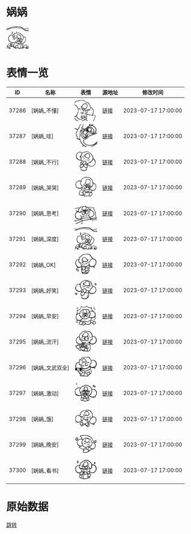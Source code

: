 # 娲娲

<img src="./cover.png" height="60" alt="cover" />

# 表情一览

|ID|名称|表情|源地址|修改时间|
|----|----|----|----|----|
|37286|[娲娲_不懂]|<img src="./pic/037286_%5B娲娲_不懂%5D.png" height="60" alt="不懂"/>|[链接](https://i0.hdslb.com/bfs/garb/07baff5e9933f32ee7fa5688ca59a6c100fc372d.png)|2023-07-17 17:00:00|
|37287|[娲娲_哇]|<img src="./pic/037287_%5B娲娲_哇%5D.png" height="60" alt="哇"/>|[链接](https://i0.hdslb.com/bfs/garb/f10a86cd814a0cc600c0853b381095d11db03522.png)|2023-07-17 17:00:00|
|37288|[娲娲_不行]|<img src="./pic/037288_%5B娲娲_不行%5D.png" height="60" alt="不行"/>|[链接](https://i0.hdslb.com/bfs/garb/e4816f3b8129fed933de61e7750d620481c1da61.png)|2023-07-17 17:00:00|
|37289|[娲娲_哭哭]|<img src="./pic/037289_%5B娲娲_哭哭%5D.png" height="60" alt="哭哭"/>|[链接](https://i0.hdslb.com/bfs/garb/041054b43eda8fc4d3f36593d7a8cbe163079dd8.png)|2023-07-17 17:00:00|
|37290|[娲娲_思考]|<img src="./pic/037290_%5B娲娲_思考%5D.png" height="60" alt="思考"/>|[链接](https://i0.hdslb.com/bfs/garb/94f06acf0985197c007e8475a732391942ed4c5c.png)|2023-07-17 17:00:00|
|37291|[娲娲_深度]|<img src="./pic/037291_%5B娲娲_深度%5D.png" height="60" alt="深度"/>|[链接](https://i0.hdslb.com/bfs/garb/4887fdc9d8d3d595b69e37a280e7b8d7d59b4ca1.png)|2023-07-17 17:00:00|
|37292|[娲娲_OK]|<img src="./pic/037292_%5B娲娲_OK%5D.png" height="60" alt="OK"/>|[链接](https://i0.hdslb.com/bfs/garb/9fd30aa57e81ee3b8bacf02fddeb36df84e68822.png)|2023-07-17 17:00:00|
|37293|[娲娲_好笑]|<img src="./pic/037293_%5B娲娲_好笑%5D.png" height="60" alt="好笑"/>|[链接](https://i0.hdslb.com/bfs/garb/fd7413dc725243a6019aae032eb64595d93d1e37.png)|2023-07-17 17:00:00|
|37294|[娲娲_早安]|<img src="./pic/037294_%5B娲娲_早安%5D.png" height="60" alt="早安"/>|[链接](https://i0.hdslb.com/bfs/garb/f92f157b8e81927f993e482f01a95d7d96565711.png)|2023-07-17 17:00:00|
|37295|[娲娲_流汗]|<img src="./pic/037295_%5B娲娲_流汗%5D.png" height="60" alt="流汗"/>|[链接](https://i0.hdslb.com/bfs/garb/f098f8915c9e4aa62e8b368912c8e3120b91d482.png)|2023-07-17 17:00:00|
|37296|[娲娲_文武双全]|<img src="./pic/037296_%5B娲娲_文武双全%5D.png" height="60" alt="文武双全"/>|[链接](https://i0.hdslb.com/bfs/garb/809098e73c575ef6dc8888c7becd40d88d19a090.png)|2023-07-17 17:00:00|
|37297|[娲娲_激动]|<img src="./pic/037297_%5B娲娲_激动%5D.png" height="60" alt="激动"/>|[链接](https://i0.hdslb.com/bfs/garb/2e62df8c8203dd2ac95e0ac1f84f8bf19f0c3888.png)|2023-07-17 17:00:00|
|37298|[娲娲_饿]|<img src="./pic/037298_%5B娲娲_饿%5D.png" height="60" alt="饿"/>|[链接](https://i0.hdslb.com/bfs/garb/b756c4f549dfca8871caf25265d2045f8f8aac46.png)|2023-07-17 17:00:00|
|37299|[娲娲_晚安]|<img src="./pic/037299_%5B娲娲_晚安%5D.png" height="60" alt="晚安"/>|[链接](https://i0.hdslb.com/bfs/garb/b2e4170fd40b290aa4b5499135531bdac89ef293.png)|2023-07-17 17:00:00|
|37300|[娲娲_看书]|<img src="./pic/037300_%5B娲娲_看书%5D.png" height="60" alt="看书"/>|[链接](https://i0.hdslb.com/bfs/garb/3c58984dc24b46b15d359f9f25341c1446529408.png)|2023-07-17 17:00:00|

# 原始数据

[跳转](./raw.json)


